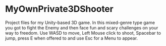 # MyOwnPrivate3DShooter
Project files for my Unity-based 3D game.
In this mixed-genre type game you got to fight the Enemy and then face fun and scary challenges on your way to freedom. Use WASD to move, Left Mouse click to shoot, Spacebar to jump, press E when offered to and use Esc for a Menu to appear. 
